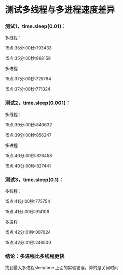 # 测试多线程与多进程速度差异

### 测试1，time.sleep(0.01)：

多线程：

15点:35分:00秒:793433

15点:35分:00秒:868158

多进程

15点:37分:00秒:725764

15点:37分:00秒:771324

### 测试2，time.sleep(0.001)：

多线程：

15点:39分:00秒:840632

15点:39分:00秒:856247

多进程

15点:40分:00秒:826458

15点:40分:00秒:827441

### 测试3，time.sleep(0.1)：

多线程：

15点:41分:00秒:775754

15点:41分:00秒:914109

多进程

15点:42分:01秒:007624

15点:42分:01秒:246500


### 结论：多进程比多线程更快
找到最大多进程sleeptime
上面的实验错误，算的是关闭时间